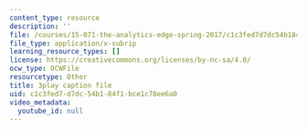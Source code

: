 ```yaml
---
content_type: resource
description: ''
file: /courses/15-071-the-analytics-edge-spring-2017/c1c3fed7d7dc54b184f1bce1c78ee6a0_ril5Z4UxI3w.vtt
file_type: application/x-subrip
learning_resource_types: []
license: https://creativecommons.org/licenses/by-nc-sa/4.0/
ocw_type: OCWFile
resourcetype: Other
title: 3play caption file
uid: c1c3fed7-d7dc-54b1-84f1-bce1c78ee6a0
video_metadata:
  youtube_id: null
---
```

